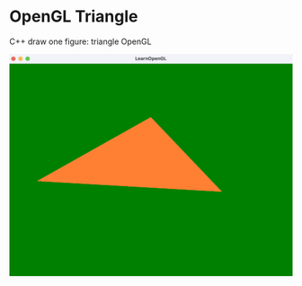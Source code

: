 # OpenGL Triangle

С++ draw one figure: triangle OpenGL

![Alt Text](https://raw.githubusercontent.com/Danykrane/OpenGL_Triangle/master/data/1.png)

###
